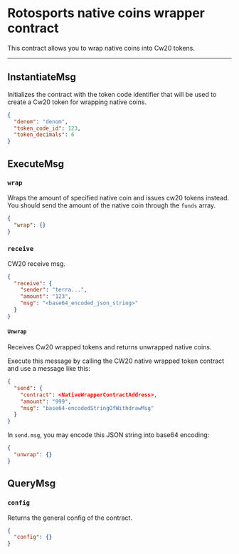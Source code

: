# Rotosports native coins wrapper contract

This contract allows you to wrap native coins into Cw20 tokens.

---

## InstantiateMsg

Initializes the contract with the token code identifier that will be used to create a Cw20 token for wrapping native coins.

```json
{
  "denom": "denom",
  "token_code_id": 123,
  "token_decimals": 6
}
```

## ExecuteMsg

### `wrap`

Wraps the amount of specified native coin and issues cw20 tokens instead.
You should send the amount of the native coin through the `funds` array.

```json
{
  "wrap": {}
}
```

### `receive`

CW20 receive msg.

```json
{
  "receive": {
    "sender": "terra...",
    "amount": "123",
    "msg": "<base64_encoded_json_string>"
  }
}
```

#### `Unwrap`

Receives Cw20 wrapped tokens and returns unwrapped native coins.

Execute this message by calling the CW20 native wrapped token contract and use a message like this:
```json
{
  "send": {
    "contract": <NativeWrapperContractAddress>,
    "amount": "999",
    "msg": "base64-encodedStringOfWithdrawMsg"
  }
}
```

In `send.msg`, you may encode this JSON string into base64 encoding:
```json
{
  "unwrap": {}
}
```

## QueryMsg

### `config`

Returns the general config of the contract.

```json
{
  "config": {}
}
```
